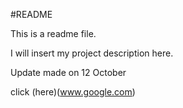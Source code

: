 #README

This is a readme file.

I will insert my project description here.

Update made on 12 October

click (here)(www.google.com)
